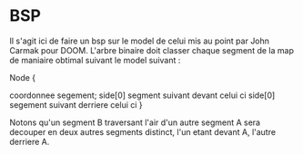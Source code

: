 # BSP

Il s'agit ici de faire un bsp sur le model de celui mis au point par John Carmak pour DOOM. L'arbre binaire doit classer chaque segment de la map de maniaire obtimal suivant le model suivant :

Node
{

  coordonnee segement;
  side[0] segment suivant devant celui ci
  side[0] segement suivant derriere celui ci
}

Notons qu'un segment B traversant l'air d'un autre segment A sera decouper en deux autres segments distinct, l'un etant devant A, l'autre derriere A.

